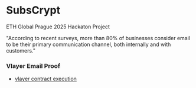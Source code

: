 # SubsCrypt
ETH Global Prague 2025 Hackaton Project

"According to recent surveys, more than 80% of businesses consider email to be their primary communication channel, both internally and with customers."


### Vlayer Email Proof
- [vlayer contract execution](https://book.vlayer.xyz/getting-started/how-it-works.html#vlayer-contract-execution)